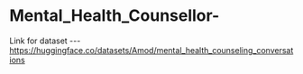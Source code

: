 # Mental_Health_Counsellor-

Link for dataset --- https://huggingface.co/datasets/Amod/mental_health_counseling_conversations


